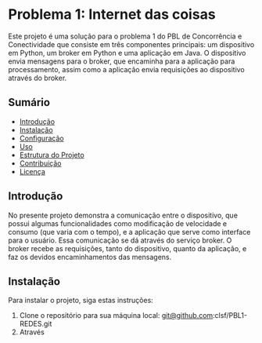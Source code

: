 # Problema 1: Internet das coisas

Este projeto é uma solução para o problema 1 do PBL de Concorrência e Conectividade que consiste em três componentes principais: um dispositivo em Python, um broker em Python e uma aplicação em Java. O dispositivo envia mensagens para o broker, que encaminha para a aplicação para processamento, assim como a aplicação envia requisições ao dispositivo através do broker.

## Sumário
- [Introdução](#introdução)
- [Instalação](#instalação)
- [Configuração](#configuração)
- [Uso](#uso)
- [Estrutura do Projeto](#estrutura-do-projeto)
- [Contribuição](#contribuição)
- [Licença](#licença)

## Introdução
No presente projeto demonstra a comunicação entre o dispositivo, que possui algumas funcionalidades como modificação de velocidade e consumo (que varia com o tempo), e a aplicação que serve como interface para o usuário. Essa comunicação se dá através do serviço broker. O broker recebe as requisições, tanto do dispositivo, quanto da aplicação, e faz os devidos encaminhamentos das mensagens. 

## Instalação
Para instalar o projeto, siga estas instruções:

1. Clone o repositório para sua máquina local:
   git@github.com:clsf/PBL1-REDES.git
2. Através
